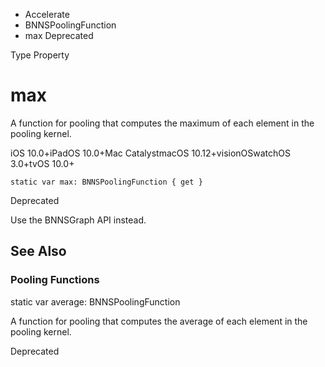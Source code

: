 

- Accelerate
- BNNSPoolingFunction
-  max Deprecated

Type Property

# max

A function for pooling that computes the maximum of each element in the pooling kernel.

iOS 10.0+iPadOS 10.0+Mac CatalystmacOS 10.12+visionOSwatchOS 3.0+tvOS 10.0+

``` source
static var max: BNNSPoolingFunction { get }
```

Deprecated

Use the BNNSGraph API instead.

## See Also

### Pooling Functions

static var average: BNNSPoolingFunction

A function for pooling that computes the average of each element in the pooling kernel.

Deprecated

